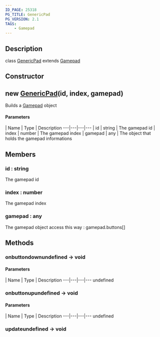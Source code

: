 ```yaml
---
ID_PAGE: 25318
PG_TITLE: GenericPad
PG_VERSION: 2.1
TAGS:
    - Gamepad
---
```

## Description

class [GenericPad](/classes/2.4/GenericPad) extends [Gamepad](/classes/2.4/Gamepad)



## Constructor

## new [GenericPad](/classes/2.4/GenericPad)(id, index, gamepad)

Builds a [Gamepad](/classes/2.4/Gamepad) object

#### Parameters
 | Name | Type | Description
---|---|---|---
 | id | string |    The gamepad id
 | index | number |    The gamepad index
 | gamepad | any |    The object that holds the gamepad informations
## Members

### id : string

The gamepad id

### index : number

The gamepad index

### gamepad : any

The gamepad object access this way : gamepad.buttons[]

## Methods

### onbuttondownundefined &rarr; void



#### Parameters
 | Name | Type | Description
---|---|---|---
undefined
### onbuttonupundefined &rarr; void



#### Parameters
 | Name | Type | Description
---|---|---|---
undefined
### updateundefined &rarr; void


